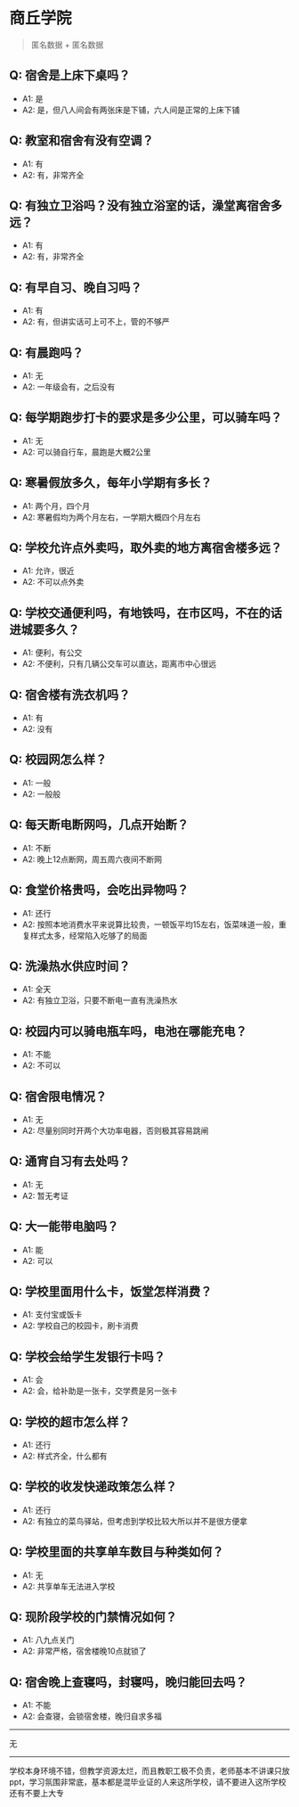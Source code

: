 # 商丘学院
> 匿名数据 + 匿名数据
## Q: 宿舍是上床下桌吗？
- A1: 是
- A2: 是，但八人间会有两张床是下铺，六人间是正常的上床下铺
## Q: 教室和宿舍有没有空调？
- A1: 有
- A2: 有，非常齐全
## Q: 有独立卫浴吗？没有独立浴室的话，澡堂离宿舍多远？
- A1: 有
- A2: 有，非常齐全
## Q: 有早自习、晚自习吗？
- A1: 有
- A2: 有，但讲实话可上可不上，管的不够严
## Q: 有晨跑吗？
- A1: 无
- A2: 一年级会有，之后没有
## Q: 每学期跑步打卡的要求是多少公里，可以骑车吗？
- A1: 无
- A2: 可以骑自行车，晨跑是大概2公里
## Q: 寒暑假放多久，每年小学期有多长？
- A1: 两个月，四个月
- A2: 寒暑假均为两个月左右，一学期大概四个月左右
## Q: 学校允许点外卖吗，取外卖的地方离宿舍楼多远？
- A1: 允许，很近
- A2: 不可以点外卖
## Q: 学校交通便利吗，有地铁吗，在市区吗，不在的话进城要多久？
- A1: 便利，有公交
- A2: 不便利，只有几辆公交车可以直达，距离市中心很远
## Q: 宿舍楼有洗衣机吗？
- A1: 有
- A2: 没有
## Q: 校园网怎么样？
- A1: 一般
- A2: 一般般
## Q: 每天断电断网吗，几点开始断？
- A1: 不断
- A2: 晚上12点断网，周五周六夜间不断网
## Q: 食堂价格贵吗，会吃出异物吗？
- A1: 还行
- A2: 按照本地消费水平来说算比较贵，一顿饭平均15左右，饭菜味道一般，重复样式太多，经常陷入吃够了的局面
## Q: 洗澡热水供应时间？
- A1: 全天
- A2: 有独立卫浴，只要不断电一直有洗澡热水
## Q: 校园内可以骑电瓶车吗，电池在哪能充电？
- A1: 不能
- A2: 不可以
## Q: 宿舍限电情况？
- A1: 无
- A2: 尽量别同时开两个大功率电器，否则极其容易跳闸
## Q: 通宵自习有去处吗？
- A1: 无
- A2: 暂无考证
## Q: 大一能带电脑吗？
- A1: 能
- A2: 可以
## Q: 学校里面用什么卡，饭堂怎样消费？
- A1: 支付宝或饭卡
- A2: 学校自己的校园卡，刷卡消费
## Q: 学校会给学生发银行卡吗？
- A1: 会
- A2: 会，给补助是一张卡，交学费是另一张卡
## Q: 学校的超市怎么样？
- A1: 还行
- A2: 样式齐全，什么都有
## Q: 学校的收发快递政策怎么样？
- A1: 还行
- A2: 有独立的菜鸟驿站，但考虑到学校比较大所以并不是很方便拿
## Q: 学校里面的共享单车数目与种类如何？
- A1: 无
- A2: 共享单车无法进入学校
## Q: 现阶段学校的门禁情况如何？
- A1: 八九点关门
- A2: 非常严格，宿舍楼晚10点就锁了
## Q: 宿舍晚上查寝吗，封寝吗，晚归能回去吗？
- A1: 不能
- A2: 会查寝，会锁宿舍楼，晚归自求多福
***
无
***
学校本身环境不错，但教学资源太烂，而且教职工极不负责，老师基本不讲课只放ppt，学习氛围非常底，基本都是混毕业证的人来这所学校，请不要进入这所学校
还有不要上大专